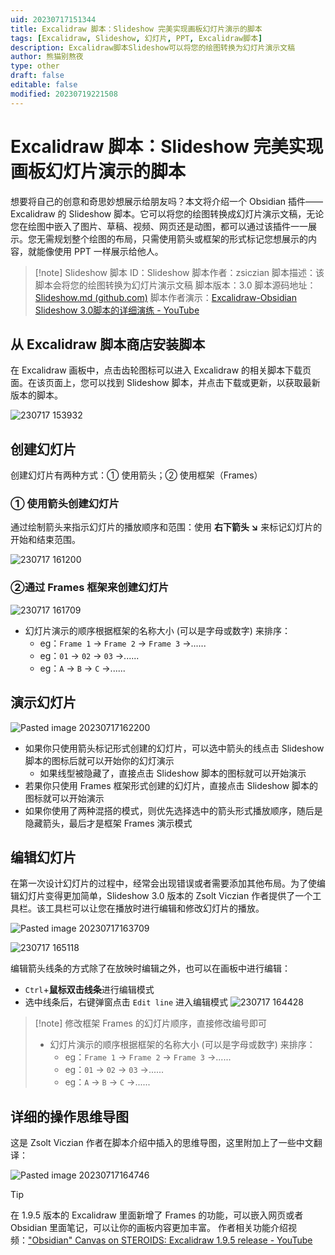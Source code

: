 ```yaml
---
uid: 20230717151344
title: Excalidraw 脚本：Slideshow 完美实现画板幻灯片演示的脚本
tags: [Excalidraw, Slideshow, 幻灯片, PPT, Excalidraw脚本]
description: Excalidraw脚本Slideshow可以将您的绘图转换为幻灯片演示文稿
author: 熊猫别熬夜
type: other
draft: false
editable: false
modified: 20230719221508
---
```


# Excalidraw 脚本：Slideshow 完美实现画板幻灯片演示的脚本

想要将自己的创意和奇思妙想展示给朋友吗？本文将介绍一个 Obsidian 插件——Excalidraw 的 Slideshow 脚本。它可以将您的绘图转换成幻灯片演示文稿，无论您在绘图中嵌入了图片、草稿、视频、网页还是动图，都可以通过该插件一一展示。您无需规划整个绘图的布局，只需使用箭头或框架的形式标记您想展示的内容，就能像使用 PPT 一样展示给他人。

> [!note] Slideshow
> 脚本 ID：Slideshow
> 脚本作者：zsiczian
> 脚本描述：该脚本会将您的绘图转换为幻灯片演示文稿
> 脚本版本：3.0
> 脚本源码地址：[Slideshow.md (github.com)](https://github.com/zsviczian/obsidian-excalidraw-plugin/blob/master/ea-scripts/Slideshow.md)
> 脚本作者演示：[Excalidraw-Obsidian Slideshow 3.0脚本的详细演练 - YouTube](https://www.youtube.com/watch?v=JwgtCrIVeEU&t=6s)

## 从 Excalidraw 脚本商店安装脚本

在 Excalidraw 画板中，点击齿轮图标可以进入 Excalidraw 的相关脚本下载页面。在该页面上，您可以找到 Slideshow 脚本，并点击下载或更新，以获取最新版本的脚本。

![230717 153932](https://cdn.pkmer.cn/images/230717%20153932.gif)

## 创建幻灯片

创建幻灯片有两种方式：① 使用箭头；② 使用框架（Frames）

### ① 使用箭头创建幻灯片

通过绘制箭头来指示幻灯片的播放顺序和范围：使用 **右下箭头 ↘** 来标记幻灯片的开始和结束范围。

![230717 161200](https://cdn.pkmer.cn/images/230717%20161200.gif)

### ②通过 Frames 框架来创建幻灯片

![230717 161709](https://cdn.pkmer.cn/images/230717%20161709.gif)

- 幻灯片演示的顺序根据框架的名称大小 (可以是字母或数字) 来排序：
  - eg：`Frame 1` -> `Frame 2` -> `Frame 3` ->......
  - eg：`01` -> `02` -> `03` ->......
  - eg：`A` -> `B` -> `C` ->......

## 演示幻灯片

![Pasted image 20230717162200](https://cdn.pkmer.cn/images/Pasted%20image%2020230717162200.png!pkmer)

- 如果你只使用箭头标记形式创建的幻灯片，可以选中箭头的线点击 Slideshow 脚本的图标后就可以开始你的幻灯演示
	- 如果线型被隐藏了，直接点击 Slideshow 脚本的图标就可以开始演示
- 若果你只使用 Frames 框架形式创建的幻灯片，直接点击 Slideshow 脚本的图标就可以开始演示
- 如果你使用了两种混搭的模式，则优先选择选中的箭头形式播放顺序，随后是隐藏箭头，最后才是框架 Frames 演示模式

## 编辑幻灯片

在第一次设计幻灯片的过程中，经常会出现错误或者需要添加其他布局。为了使编辑幻灯片变得更加简单，Slideshow 3.0 版本的 Zsolt Viczian 作者提供了一个工具栏。该工具栏可以让您在播放时进行编辑和修改幻灯片的播放。

![Pasted image 20230717163709](https://cdn.pkmer.cn/images/Pasted%20image%2020230717163709.png!pkmer)

![230717 165118](https://cdn.pkmer.cn/images/230717%20165118.gif!pkmer)

编辑箭头线条的方式除了在放映时编辑之外，也可以在画板中进行编辑：

- `Ctrl`+**鼠标双击线条**进行编辑模式
- 选中线条后，右键弹窗点击 `Edit line` 进入编辑模式
![230717 164428](https://cdn.pkmer.cn/images/230717%20164428.gif)

> [!note] 修改框架 Frames 的幻灯片顺序，直接修改编号即可
> - 幻灯片演示的顺序根据框架的名称大小 (可以是字母或数字) 来排序：
>   - eg：`Frame 1` -> `Frame 2` -> `Frame 3` ->......
>   - eg：`01` -> `02` -> `03` ->......
>   - eg：`A` -> `B` -> `C` ->......

## 详细的操作思维导图

这是 Zsolt Viczian 作者在脚本介绍中插入的思维导图，这里附加上了一些中文翻译：

![Pasted image 20230717164746](https://cdn.pkmer.cn/images/Pasted%20image%2020230717164746.png!pkmer)

> [!tip]
> 在 1.9.5 版本的 Excalidraw 里面新增了 Frames 的功能，可以嵌入网页或者 Obsidian 里面笔记，可以让你的画板内容更加丰富。
> 作者相关功能介绍视频：["Obsidian" Canvas on STEROIDS: Excalidraw 1.9.5 release - YouTube](https://www.youtube.com/watch?v=ICpoyMv6KSs)